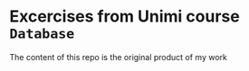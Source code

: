 # Excercises from Unimi course `Database`
The content of this repo is the original product of my work
